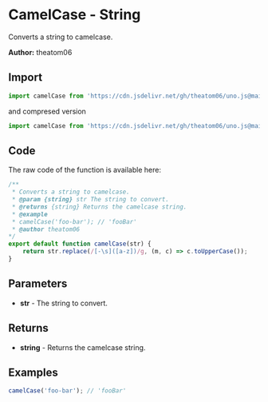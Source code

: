 # CamelCase - String
Converts a string to camelcase.

**Author:** theatom06

## Import 

```js
import camelCase from 'https://cdn.jsdelivr.net/gh/theatom06/uno.js@main/lib/string/camelCase.js';
```
and compresed version
```js
import camelCase from 'https://cdn.jsdelivr.net/gh/theatom06/uno.js@main/lib/string/camelCase.min.js';
```

## Code
The raw code of the function is available here:
```js
/**
 * Converts a string to camelcase.
 * @param {string} str The string to convert.
 * @returns {string} Returns the camelcase string.
 * @example
 * camelCase('foo-bar'); // 'fooBar'
 * @author theatom06
*/
export default function camelCase(str) {
    return str.replace(/[-\s]([a-z])/g, (m, c) => c.toUpperCase());
}
```

## Parameters
* **str** - The string to convert.


## Returns
* **string** - Returns the camelcase string.


## Examples
```js
camelCase('foo-bar'); // 'fooBar'

```